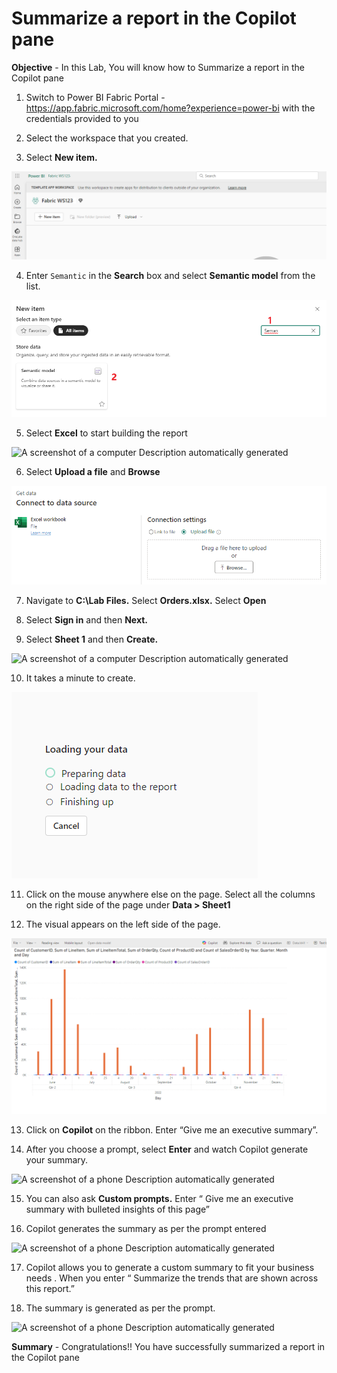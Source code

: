 # Summarize a report in the Copilot pane

**Objective** - In this Lab, You will know how to Summarize a report in the Copilot pane

1.  Switch to Power BI Fabric Portal -
    <https://app.fabric.microsoft.com/home?experience=power-bi> with
    the credentials provided to you

2.  Select the workspace that you created.

3.  Select **New item.**

![](./media/media6/image1.png)

4.  Enter `Semantic` in the **Search** box and select **Semantic
    model** from the list.

![](./media/media6/image2.png)

5.  Select **Excel** to start building the report

![A screenshot of a computer Description automatically
generated](./media/media6/image3.png)

6.  Select **Upload a file** and **Browse**

![](./media/media6/image4.png)

7.  Navigate to **C:\Lab Files.** Select **Orders.xlsx.** Select
    **Open**

8.  Select **Sign in** and then **Next.**

9.  Select **Sheet 1** and then **Create.**

![A screenshot of a computer Description automatically
generated](./media/media6/image5.png)

10. It takes a minute to create.

![](./media/media6/image6.png)

11. Click on the mouse anywhere else on the page. Select all the columns
    on the right side of the page under **Data \> Sheet1**

12. The visual appears on the left side of the page.

![](./media/media6/image7.png)

13. Click on **Copilot** on the ribbon. Enter “Give me an executive
    summary”.

14. After you choose a prompt, select **Enter** and watch Copilot
    generate your summary.

![A screenshot of a phone Description automatically
generated](./media/media6/image8.png)

15. You can also ask **Custom prompts.** Enter “ Give me an executive
    summary with bulleted insights of this page”

16. Copilot generates the summary as per the prompt entered

![A screenshot of a phone Description automatically
generated](./media/media6/image9.png)

17. Copilot allows you to generate a custom summary to fit your business
    needs . When you enter “ Summarize the trends that are shown across
    this report.”

18. The summary is generated as per the prompt.

![A screenshot of a phone Description automatically
generated](./media/media6/image10.png)

**Summary** - Congratulations!! You have successfully summarized a report in the Copilot pane
